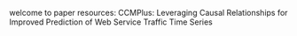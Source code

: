 welcome to paper resources: CCMPlus: Leveraging Causal Relationships for Improved Prediction of Web Service Traffic Time Series

